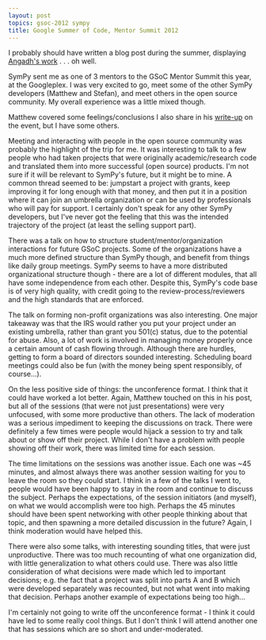 ```yaml
---
layout: post
topics: gsoc-2012 sympy
title: Google Summer of Code, Mentor Summit 2012
---
```


I probably should have written a blog post during the summer, displaying
[Angadh's work](http://angadhsympy.wordpress.com/) . . . oh well.

SymPy sent me as one of 3 mentors to the GSoC Mentor Summit this year, at the
Googleplex. I was very excited to go, meet some of the other SymPy developers
(Matthew and Stefan), and meet others in the open source community. My overall
experience was a little mixed though.

Matthew covered some feelings/conclusions I also share in his
[write-up](http://sympystats.wordpress.com/2012/10/22/gsoc-mentor-summit/) on the
event, but I have some others.

Meeting and interacting with people in the open source community was probably
the highlight of the trip for me. It was interesting to talk to a few people
who had taken projects that were originally academic/research code and
translated them into more successful (open source) products. I'm not sure if it
will be relevant to SymPy's future, but it might be to mine. A common thread
seemed to be: jumpstart a project with grants, keep improving it for long
enough with that money, and then put it in a position where it can join an
umbrella organization or can be used by professionals who will pay for support.
I certainly don't speak for any other SymPy developers, but I've never got the
feeling that this was the intended trajectory of the project (at least the
selling support part).

There was a talk on how to structure student/mentor/organization interactions
for future GSoC projects. Some of the organizations have a much more defined
structure than SymPy though, and benefit from things like daily group meetings.
SymPy seems to have a more distributed organizational structure though - there
are a lot of different modules, that all have some independence from each
other. Despite this, SymPy's code base is of very high quality, with credit
going to the review-process/reviewers and the high standards that are enforced.

The talk on forming non-profit organizations was also interesting. One major
takeaway was that the IRS would rather you put your project under an existing
umbrella, rather than grant you 501(c) status, due to the potential for abuse.
Also, a lot of work is involved in managing money properly once a certain
amount of cash flowing through. Although there are hurdles, getting to form a
board of directors sounded interesting. Scheduling board meetings could also be
fun (with the money being spent responsibly, of course...).

On the less positive side of things: the unconference format. I think that it
could have worked a lot better. Again, Matthew touched on this in his post, but
all of the sessions (that were not just presentations) were very unfocused,
with some more productive than others. The lack of moderation was a serious
impediment to keeping the discussions on track. There were definitely a few
times were people would hijack a session to try and talk about or show off
their project. While I don't have a problem with people showing off their work,
there was limited time for each session.

The time limitations on the sessions was another issue. Each one was ~45
minutes, and almost always there was another session waiting for you to leave
the room so they could start. I think in a few of the talks I went to, people
would have been happy to stay in the room and continue to discuss the subject.
Perhaps the expectations, of the session initiators (and myself), on what we
would accomplish were too high. Perhaps the 45 minutes should have been spent
networking with other people thinking about that topic, and then spawning a
more detailed discussion in the future? Again, I think moderation would have
helped this.

There were also some talks, with interesting sounding titles, that were just
unproductive. There was too much recounting of what one organization did, with
little generalization to what others could use. There was also little
consideration of what decisions were made which led to important decisions;
e.g. the fact that a project was split into parts A and B which were developed
separately was recounted, but not what went into making that decision. Perhaps
another example of expectations being too high...

I'm certainly not going to write off the unconference format - I think it could
have led to some really cool things. But I don't think I will attend another
one that has sessions which are so short and under-moderated.
